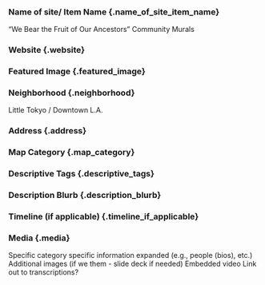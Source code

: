 ### Name of site/ Item Name {.name_of_site_item_name}
“We Bear the Fruit of Our Ancestors” Community Murals

### Website {.website}


### Featured Image {.featured_image}


### Neighborhood {.neighborhood}
Little Tokyo / Downtown L.A.


### Address {.address}

### Map Category  {.map_category}


### Descriptive Tags {.descriptive_tags}


### Description Blurb {.description_blurb}


### Timeline (if applicable) {.timeline_if_applicable}


### Media  {.media}

Specific category specific information expanded (e.g., people (bios), etc.)
Additional images (if we them - slide deck if needed)
Embedded video
Link out to transcriptions?


